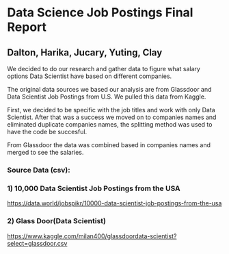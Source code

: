 # Data Science Job Postings Final Report

## Dalton, Harika, Jucary, Yuting, Clay


We decided to do our research and gather data to figure what salary options Data Scientist have based on different companies. 

The original data sources we based our analysis are from Glassdoor and Data Scientist Job Postings from U.S. We pulled this data from Kaggle.

First, we decided to be specific with the job titles and work with only Data Scientist. After that was a success we moved on to companies names and eliminated duplicate companies names, the splitting method was used to have the code be succesful. 

From Glassdoor the data was combined based in companies names and merged to see the salaries. 



### Source Data (csv):

### 1) 10,000 Data Scientist Job Postings from the USA 

https://data.world/jobspikr/10000-data-scientist-job-postings-from-the-usa

### 2) Glass Door(Data Scientist)

https://www.kaggle.com/milan400/glassdoordata-scientist?select=glassdoor.csv














